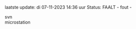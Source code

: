 laatste update: 
di 07-11-2023 14:36   uur 
Status: FAALT - fout - 
<div class="service R">svn</div><div class="service Y">microstation</div>